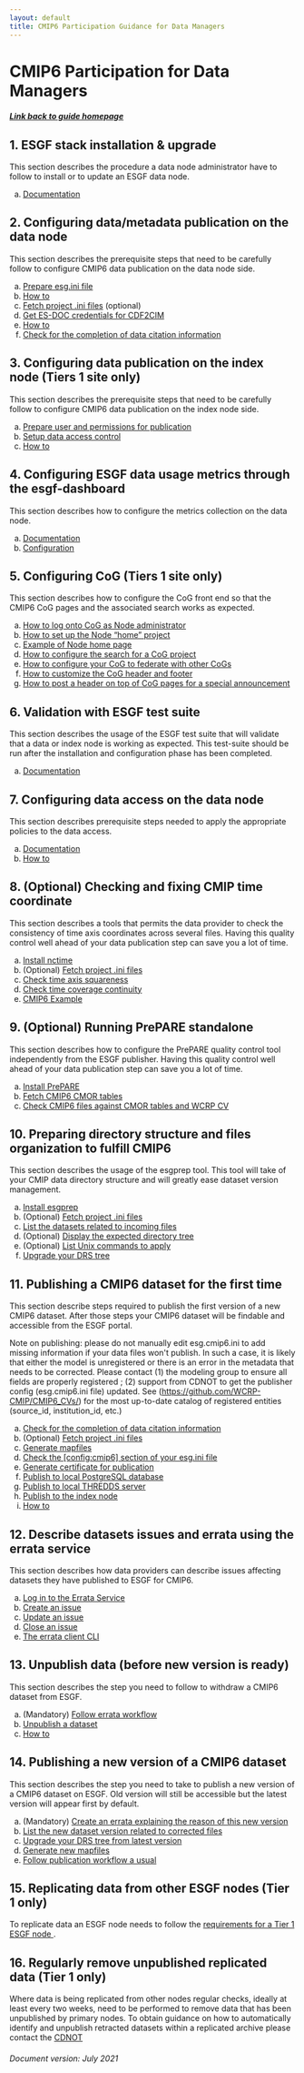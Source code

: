 ```yaml
---
layout: default
title: CMIP6 Participation Guidance for Data Managers
---
```


<style type="text/css">
    ol { list-style-type: lower-alpha; }
</style>

# CMIP6 Participation for Data Managers
##### [Link back to guide homepage][guide]

## 1. ESGF stack installation & upgrade
    
This section describes the procedure a data node administrator have to follow to install or to update an ESGF data node.

1. [Documentation](https://github.com/ESGF/esgf-installer/wiki)

## 2. Configuring data/metadata publication on the data node

This section describes the prerequisite steps that need to be carefully follow to configure CMIP6 data publication on the data node side.

1. [Prepare esg.ini file](https://esgf.github.io/esg-publisher/configuration.html#the-default-config-file-esg-ini)
2. [How to](https://github.com/ESGF/esg-publisher/blob/master/notebooks/cmip6-config.ipynb)
3. [Fetch project .ini files](http://esgf.github.io/esgf-prepare/fetchini.html) (optional)
4. [Get ES-DOC credentials for CDF2CIM](https://docs.google.com/document/d/1NkBl9Uk6qImb86d4SmDEEHt6me8huxU7UcTZMldxoVI/edit#)
5. [How to](https://github.com/agstephens/esdoc-cdf2cim/blob/master/notebooks/cdf2cim-for-cmip6-data-managers.ipynb)
6. [Check for the completion of data citation information](http://cmip6cite.wdc-climate.de/#Information-for-ESGF-Data-Node-Managers)

## 3. Configuring data publication on the index node (Tiers 1 site only)

This section describes the prerequisite steps that need to be carefully follow to configure CMIP6 data publication on the index node side.

1. [Prepare user and permissions for publication](https://esgf.github.io/esg-publisher/configuration.html#prepare-user-and-permissions-for-publication)
2. [Setup data access control](https://esgf.github.io/COG/manual/Data_Access_Control_setup.html)
3. [How to](https://github.com/ESGF/esg-publisher/blob/master/notebooks/cmip6-config.ipynb)

## 4. Configuring ESGF data usage metrics through the esgf-dashboard

This section describes how to configure the metrics collection on the data node.

1. [Documentation](https://docs.google.com/document/d/1_ra2swkpdxaQuatcYTc6P8bx5HLnsH7lidgEwAVbEXE/edit#bookmark=kix.bfy9sk70gr7a)
2. [Configuration](https://docs.google.com/document/d/1_ra2swkpdxaQuatcYTc6P8bx5HLnsH7lidgEwAVbEXE/edit#bookmark=kix.st7dz7nolrrw)

## 5. Configuring CoG (Tiers 1 site only)

This section describes how to configure the CoG front end so that the CMIP6 CoG pages and the associated search works as expected.

1. [How to log onto CoG as Node administrator](https://esgf.github.io/COG/manual/Node_Administrator_Login.html)
2. [How to set up the Node “home” project](https://esgf.github.io/COG/manual/Node_Home_Project_Setup.html)
3. [Example of Node home page](https://esgf.github.io/COG/manual/Home_Page_Example.html)
4. [How to configure the search for a CoG project](https://esgf.github.io/COG/manual/Data_Search_Configuration.html)
5. [How to configure your CoG to federate with other CoGs](https://esgf.github.io/COG/manual/Node_Federation.html)
6. [How to customize the CoG header and footer](https://esgf.github.io/COG/manual/Header_and_Footer.html)
7. [How to post a header on top of CoG pages for a special announcement](https://esgf.github.io/COG/manual/Notification_Header.html)

## 6. Validation with ESGF test suite

This section describes the usage of the ESGF test suite that will validate that a data or index node is working as expected. This test-suite should be run after the installation and configuration phase has been completed.

1. [Documentation](https://github.com/ESGF/esgf-test-suite)

## 7. Configuring data access on the data node

This section describes prerequisite steps needed to apply the appropriate policies to the data access.

1. [Documentation](https://esgf.github.io/COG/manual/Data_Access_Control_setup.html)
2. [How to](https://github.com/ESGF/esg-publisher/blob/master/notebooks/cmip6-config.ipynb)

## 8. (Optional) Checking and fixing CMIP time coordinate

This section describes a tools that permits the data provider to check the consistency of time axis coordinates across several files. Having this quality control well ahead of your data publication step can save you a lot of time.

1. [Install nctime](http://prodiguer.github.io/nctime/installation.html)
2. (Optional) [Fetch project .ini files](http://esgf.github.io/esgf-prepare/fetchini.html)
3. [Check time axis squareness](http://prodiguer.github.io/nctime/axis.html)
4. [Check time coverage continuity](http://prodiguer.github.io/nctime/overlap.html)
5. [CMIP6 Example](https://github.com/Prodiguer/nctime/blob/master/docs/howto.ipynb)

## 9. (Optional) Running PrePARE standalone

This section describes how to configure the PrePARE quality control tool independently from the ESGF publisher. Having this quality control well ahead of your data publication step can save you a lot of time.

1. [Install PrePARE](https://cmor.llnl.gov/mydoc_cmor3_conda/)
2. [Fetch CMIP6 CMOR tables](http://esgf.github.io/esgf-prepare/fetchtables.html)
3. [Check CMIP6 files against CMOR tables and WCRP CV](https://github.com/glevava/cmor/blob/PrePARE_glevava/LibCV/PrePARE/notebooks/PrePARE-howto-ipsl.ipynb)

## 10. Preparing directory structure and files organization to fulfill CMIP6 

This section describes the usage of the esgprep tool. This tool will take of your CMIP data directory structure and will greatly ease dataset version management.

1. [Install esgprep](http://esgf.github.io/esgf-prepare/installation.html)
2. (Optional) [Fetch project .ini files](http://esgf.github.io/esgf-prepare/fetchini.html)
3. [List the datasets related to incoming files](http://esgf.github.io/esgf-prepare/drs.html#list-the-datasets-related-to-the-incoming-files)
4. (Optional) [Display the expected directory tree](http://esgf.github.io/esgf-prepare/drs.html#visualize-the-excepted-drs-tree)
5. (Optional) [List Unix commands to apply](http://esgf.github.io/esgf-prepare/drs.html#list-unix-command-to-apply)
6. [Upgrade your DRS tree](http://esgf.github.io/esgf-prepare/drs.html#run-the-drs-upgrade)

## 11. Publishing a CMIP6 dataset for the first time

This section describe steps required to publish the first version of a new CMIP6 dataset. After those steps your CMIP6 dataset will be findable and accessible from the ESGF portal.

Note on publishing: please do not manually edit esg.cmip6.ini to add missing information if your data files won't publish.  In such a case, it is likely that either the model is unregistered or there is an error in the metadata that needs to be corrected.  Please contact (1) the modeling group to ensure all fields are properly registered ; (2) support from CDNOT to get the publisher config (esg.cmip6.ini file) updated.  See (https://github.com/WCRP-CMIP/CMIP6_CVs/) for the most up-to-date catalog of registered entities (source_id, institution_id, etc.)

1. [Check for the completion of data citation information](http://cmip6cite.wdc-climate.de/#Information-for-ESGF-Data-Node-Managers)
2. (Optional) [Fetch project .ini files](http://esgf.github.io/esgf-prepare/fetchini.html)
3. [Generate mapfiles](http://esgf.github.io/esgf-prepare/mapfiles.html)
4. [Check the [config:cmip6] section of your esg.ini file](http://esgf.github.io/esg-publisher/configuration.html#the-default-config-file-esg-ini)
5. [Generate certificate for publication](http://esgf.github.io/esg-publisher/configuration.html#myproxy-logon)
6. [Publish to local PostgreSQL database](http://esgf.github.io/esg-publisher/usage.html#publish-to-local-postgres-database)
7. [Publish to local THREDDS server](http://esgf.github.io/esg-publisher/usage.html#publish-to-local-thredds-server)
8. [Publish to the index node](http://esgf.github.io/esg-publisher/usage.html#publish-to-index-node)
9. [How to](https://github.com/ESGF/esg-publisher/blob/master/notebooks/cmip6-publishing.ipynb)

## 12. Describe datasets issues and errata using the errata service

This section describes how data providers can describe issues affecting datasets they have published to ESGF for CMIP6.

1. [Log in to the Errata Service](https://es-doc.github.io/esdoc-errata-client/login.html)
2. [Create an issue](https://es-doc.github.io/esdoc-errata-client/create.html)
3. [Update an issue](https://es-doc.github.io/esdoc-errata-client/update.html)
4. [Close an issue](https://es-doc.github.io/esdoc-errata-client/close.html)
5. [The errata client CLI](https://es-doc.github.io/esdoc-errata-client/client.html)

## 13. Unpublish data (before new version is ready)

This section describes the step you need to follow to withdraw a CMIP6 dataset from ESGF.

1. (Mandatory) [Follow errata workflow](#12-describe-datasets-issues-and-errata-using-the-errata-service)
2. [Unpublish a dataset](http://esgf.github.io/esg-publisher/usage.html#unpublication)
3. [How to](https://github.com/ESGF/esg-publisher/blob/master/notebooks/data-retract.ipynb)

## 14. Publishing a new version of a CMIP6 dataset

This section describes the step you need to take to publish a new version of a CMIP6 dataset on ESGF. Old version will still be accessible but the latest version will appear  first by default.

1. (Mandatory) [Create an errata explaining the reason of this new version](#12-describe-datasets-issues-and-errata-using-the-errata-service)
2. [List the new dataset version related to corrected files](http://esgf.github.io/esgf-prepare/drs.html#list-the-datasets-related-to-the-incoming-files)
3. [Upgrade your DRS tree from latest version](http://esgf.github.io/esgf-prepare/drs.html#run-the-drs-upgrade-from-the-latest-version)
4. [Generate new mapfiles](http://esgf.github.io/esgf-prepare/mapfiles.html)
5. [Follow publication workflow a usual](#10-preparing-directory-structure-and-files-organization-to-fulfill-cmip6)

## 15. Replicating data from other ESGF nodes (Tier 1 only)

To replicate data an ESGF node needs to follow the [requirements for a Tier 1 ESGF node ](https://esgf.llnl.gov/esgf-media/pdf/ESGFTier1and2NodeSiteRequirement-V5.pdf).

## 16. Regularly remove unpublished replicated data (Tier 1 only)

Where data is being replicated from other nodes regular checks, ideally at least every two weeks, need to be performed to remove data that has been unpublished by primary nodes.
To obtain guidance on how to automatically identify and unpublish retracted datasets within a replicated archive please contact the [CDNOT](https://github.com/ESGF/CDNOT)

###### Document version: July 2021


[guide]: index.html
